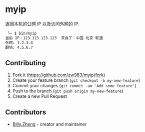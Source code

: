 # myip

返回本机的公网 IP 以及访问外网的 IP.

```sh
 ╰─ $ bin/myip 
当前 IP：123.123.123.123  来自于：中国 北京 联通
外网: 1.2.3.4
翻墙: 4.5.6.7
```

## Contributing

1. Fork it (<https://github.com/zw963/myip/fork>)
2. Create your feature branch (`git checkout -b my-new-feature`)
3. Commit your changes (`git commit -am 'Add some feature'`)
4. Push to the branch (`git push origin my-new-feature`)
5. Create a new Pull Request

## Contributors

- [Billy.Zheng](https://github.com/zw963) - creator and maintainer
